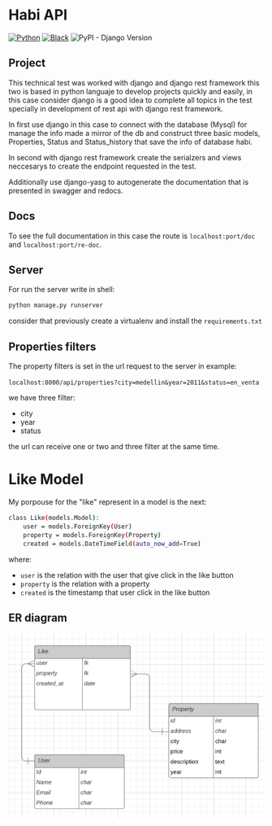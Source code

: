 # Habi API

[![Python](https://img.shields.io/badge/Made%20with-Python-1f425f.svg)](https://www.python.org/)
[![Black](https://img.shields.io/badge/code%20style-black-000000.svg)](https://github.com/psf/black)
![PyPI - Django Version](https://img.shields.io/pypi/djversions/djangorestframework)


## Project

This technical test was worked with django and django rest framework this two is based in python languaje to develop projects quickly and easily, in this case consider django is a good idea to complete all topics in the test specially in development of rest api with django rest framework.

In first use django in this case to connect with the database (Mysql) for manage the info made a mirror of the db and construct three basic models, Properties, Status and Status_history that save the info of database habi.

In second with django rest framework create the serialzers and views neccesarys to create the endpoint requested in the test.

Additionally use django-yasg to autogenerate the documentation that is presented in swagger and redocs.

## Docs

To see the full documentation in this case the route is `localhost:port/doc` and `localhost:port/re-doc`.

## Server

For run the server write in shell:

```sh
python manage.py runserver
```

consider that previously create a virtualenv and install the `requirements.txt`

## Properties filters

The property filters is set in the url request to the server in example:

```localhost:8000/api/properties?city=medellin&year=2011&status=en_venta```

we have three filter:

- city
- year
- status

the url can receive one or two and three filter at the same time.

# Like Model

My porpouse for the "like" represent in a model is the next:

```sh
class Like(models.Model):
    user = models.ForeignKey(User)
    property = models.ForeignKey(Property)
    created = models.DateTimeField(auto_now_add=True)
```

where:
- `user` is the relation with the user that give click in the like button
- `property` is the relation with a property
- `created` is the timestamp that user click in the like button

## ER diagram
![plot](./img/like.png)
